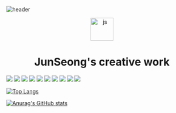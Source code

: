 ![header](https://capsule-render.vercel.app/api?type=waving&color=gradient&height=300&section=header&text=JS%20Creation&fontSize=70)

<div align="center">
<img width="60" alt="js" src="https://user-images.githubusercontent.com/58536602/185842413-7368639a-06ad-4cbf-8d3b-3cec0caf8aec.png" />

# JunSeong's creative work

</div>

<img src="https://img.shields.io/badge/JavaScript-F7DF1E?style=for-the-badge&logo=JavaScript&logoColor=black" styled="margin: 0-auto;">
<img src="https://img.shields.io/badge/React-61DAFB?style=for-the-badge&logo=React&logoColor=black">
<img src="https://img.shields.io/badge/Next.js-000000?style=for-the-badge&logo=Next.js&logoColor=white">
<img src="https://img.shields.io/badge/TypeScript-3178C6?style=for-the-badge&logo=TypeScript&logoColor=white">

<img src="https://img.shields.io/badge/{Rest API}-666666?style=for-the-badge&logo=&logoColor=white">
<img src="https://img.shields.io/badge/mqtt.js-666666?style=for-the-badge&logo=&logoColor=white">

<img src="https://img.shields.io/badge/HTML5-dddddd?style=for-the-badge&logo=HTML5&logoColor=E34F26">
<img src="https://img.shields.io/badge/CSS3-dddddd?style=for-the-badge&logo=HTML5&logoColor=1572B6">
<img src="https://img.shields.io/badge/Tailwind CSS-dddddd?style=for-the-badge&logo=Tailwind CSS&logoColor=06B6D4">
<img src="https://img.shields.io/badge/styled components-dddddd?style=for-the-badge&logo=styled components&logoColor=DB7093">

[![Top Langs](https://github-readme-stats.vercel.app/api/top-langs/?username=purplelow&layout=compact)](https://github.com/****/github-readme-stats)

[![Anurag's GitHub stats](https://github-readme-stats.vercel.app/api?username=purplelow)](https://github.com/anuraghazra/github-readme-stats)
